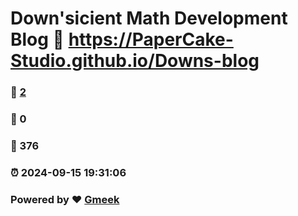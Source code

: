 # Down'sicient Math Development Blog :link: https://PaperCake-Studio.github.io/Downs-blog 
### :page_facing_up: [2](https://PaperCake-Studio.github.io/Downs-blog/tag.html) 
### :speech_balloon: 0 
### :hibiscus: 376 
### :alarm_clock: 2024-09-15 19:31:06 
### Powered by :heart: [Gmeek](https://github.com/Meekdai/Gmeek)
